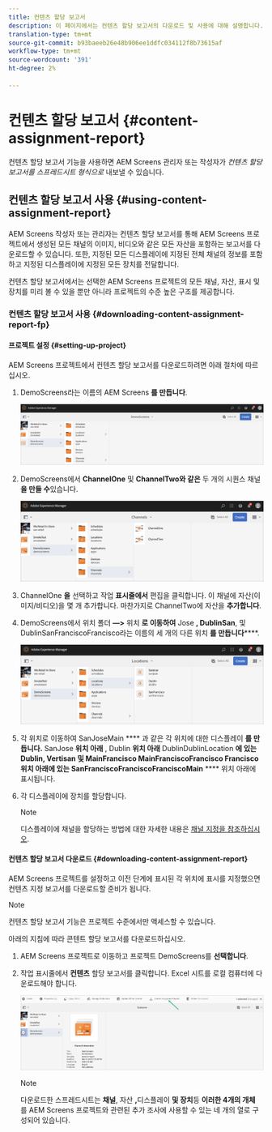 ```yaml
---
title: 컨텐츠 할당 보고서
description: 이 페이지에서는 컨텐츠 할당 보고서의 다운로드 및 사용에 대해 설명합니다.
translation-type: tm+mt
source-git-commit: b93baeeb26e48b906ee1ddfc034112f8b73615af
workflow-type: tm+mt
source-wordcount: '391'
ht-degree: 2%

---
```



# 컨텐츠 할당 보고서 {#content-assignment-report}

컨텐츠 할당 보고서 기능을 사용하면 AEM Screens 관리자 또는 작성자가 *컨텐츠 할당 보고서를 스프레드시트 형식으로* 내보낼 수 있습니다.

## 컨텐츠 할당 보고서 사용 {#using-content-assignment-report}

AEM Screens 작성자 또는 관리자는 컨텐츠 할당 보고서를 통해 AEM Screens 프로젝트에서 생성된 모든 채널의 이미지, 비디오와 같은 모든 자산을 포함하는 보고서를 다운로드할 수 있습니다. 또한, 지정된 모든 디스플레이에 지정된 전체 채널의 정보를 포함하고 지정된 디스플레이에 지정된 모든 장치를 전달합니다.

컨텐츠 할당 보고서에서는 선택한 AEM Screens 프로젝트의 모든 채널, 자산, 표시 및 장치를 미리 볼 수 있을 뿐만 아니라 프로젝트의 수준 높은 구조를 제공합니다.

### 컨텐츠 할당 보고서 사용 {#downloading-content-assignment-report-fp}

#### 프로젝트 설정 {#setting-up-project}

AEM Screens 프로젝트에서 컨텐츠 할당 보고서를 다운로드하려면 아래 절차에 따르십시오.

1. DemoScreens라는 이름의 AEM Screens **를 만듭니다**.

   ![이미지](/help/user-guide/assets/content-assignment-report/car-1.png)

1. DemoScreens에서 **ChannelOne** 및 **ChannelTwo와 같은** 두 개의 시퀀스 채널 **을 만들 수**&#x200B;있습니다.

   ![이미지](/help/user-guide/assets/content-assignment-report/car-2.png)

1. ChannelOne **을** 선택하고 작업 **표시줄에서** 편집을 클릭합니다. 이 채널에 자산(이미지/비디오)을 몇 개 추가합니다. 마찬가지로 ChannelTwo에 자산을 **추가합니다**.

1. DemoScreens에서 위치 폴더 **—>** 위치 **로 이동하여** Jose **, DublinSan**, 및 DublinSanFranciscoFrancisco라는 이름의 세 개의 다른 위치 **를 만듭니다******.

   ![이미지](/help/user-guide/assets/content-assignment-report/car-3.png)

1. 각 위치로 이동하여 SanJoseMain **** 과 같은 각 위치에 대한 디스플레이 **를 만듭니다.** SanJose **위치 아래** , Dublin **위치 아래** DublinDublinLocation **에 있는 Dublin, Vertisan 및 MainFrancisco MainFranciscoFrancisco Francisco 위치 아래에 있는 SanFranciscoFranciscoFranciscoMain** **** 위치 아래에 표시됩니다.

1. 각 디스플레이에 장치를 할당합니다.

   >[!NOTE]
   >디스플레이에 채널을 할당하는 방법에 대한 자세한 내용은 [채널 지정을 참조하십시오](/help/user-guide/channel-assignment.md).

#### 컨텐츠 할당 보고서 다운로드 {#downloading-content-assignment-report}

AEM Screens 프로젝트를 설정하고 이전 단계에 표시된 각 위치에 표시를 지정했으면 컨텐츠 지정 보고서를 다운로드할 준비가 됩니다.

>[!NOTE]
>컨텐츠 할당 보고서 기능은 프로젝트 수준에서만 액세스할 수 있습니다.

아래의 지침에 따라 콘텐트 할당 보고서를 다운로드하십시오.

1. AEM Screens 프로젝트로 이동하고 프로젝트 DemoScreens를 **선택합니다**.

1. 작업 표시줄에서 **컨텐츠** 할당 보고서를 클릭합니다. Excel 시트를 로컬 컴퓨터에 다운로드해야 합니다.

   ![이미지](/help/user-guide/assets/content-assignment-report/can-download.png)

   >[!NOTE]
   >다운로드한 스프레드시트는 **채널**, 자산 **,**&#x200B;디스플레이 **및 장치**&#x200B;등 **이러한 4개의 개체** 를 AEM Screens 프로젝트와 관련된 추가 조사에 사용할 수 있는 네 개의 열로 구성되어 있습니다.





